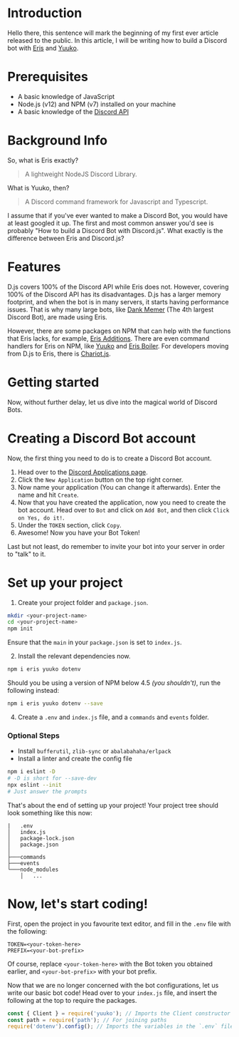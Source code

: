 # Introduction
Hello there, this sentence will mark the beginning of my first ever article released to the public. In this article, I will be writing how to build a Discord bot with [Eris](https://abal.moe/Eris/) and [Yuuko](https://eritbh.me/yuuko/).

# Prerequisites
- A basic knowledge of JavaScript
- Node.js (v12) and NPM (v7) installed on your machine
- A basic knowledge of the [Discord API](https://discord.com/developers/docs/intro)

# Background Info
So, what is Eris exactly?
> A lightweight NodeJS Discord Library.

What is Yuuko, then?
> A Discord command framework for Javascript and Typescript.

I assume that if you've ever wanted to make a Discord Bot, you would have at least googled it up. The first and most common answer you'd see is probably "How to build a Discord Bot with Discord.js". What exactly is the difference between Eris and Discord.js?

# Features
D.js covers 100% of the Discord API while Eris does not. However, covering 100% of the Discord API has its disadvantages.
D.js has a larger memory footprint, and when the bot is in many servers, it starts having performance issues. That is why many large bots, like [Dank Memer](https://dankmemer.lol/) (The 4th largest Discord Bot), are made using Eris.

However, there are some packages on NPM that can help with the functions that Eris lacks, for example, [Eris Additions](https://www.npmjs.com/package/eris-additions). There are even command handlers for Eris on NPM, like [Yuuko](https://www.npmjs.com/package/yuuko) and [Eris Boiler](https://www.npmjs.com/package/eris-boiler). For developers moving from D.js to Eris, there is [Chariot.js](https://www.npmjs.com/package/chariot.js).

# Getting started
Now, without further delay, let us dive into the magical world of Discord Bots.

# Creating a Discord Bot account
Now, the first thing you need to do is to create a Discord Bot account.
1. Head over to the [Discord Applications page](https://discord.com/developers/applications).
2. Click the `New Application` button on the top right corner.
3. Now name your application (You can change it afterwards). Enter the name and hit `Create`.
4. Now that you have created the application, now you need to create the bot account. Head over to `Bot` and click on `Add Bot`, and then click `Click on Yes, do it!`.
5. Under the `TOKEN` section, click `Copy`.
6. Awesome! Now you have your Bot Token!

Last but not least, do remember to invite your bot into your server in order to "talk" to it.

# Set up your project
1. Create your project folder and `package.json`.
```bash
mkdir <your-project-name>
cd <your-project-name>
npm init
```
Ensure that the `main` in your `package.json` is set to `index.js`.

2. Install the relevant dependencies now.
```bash
npm i eris yuuko dotenv
```
Should you be using a version of NPM below 4.5 *(you shouldn't)*, run the following instead:
```bash
npm i eris yuuko dotenv --save
```
4. Create a `.env` and `index.js` file, and a `commands` and `events` folder.

### Optional Steps
- Install `bufferutil`, `zlib-sync` or `abalabahaha/erlpack`
- Install a linter and create the config file
 ```bash
 npm i eslint -D
 # -D is short for --save-dev
 npx eslint --init
 # Just answer the prompts
 ```
That's about the end of setting up your project!
Your project tree should look something like this now:
```
|   .env
│   index.js
│   package-lock.json
│   package.json
│
├───commands
├───events
└───node_modules
    │   ...
```

# Now, let's start coding!
First, open the project in you favourite text editor, and fill in the `.env` file with the following:
```
TOKEN=<your-token-here>
PREFIX=<your-bot-prefix>
```
Of course, replace `<your-token-here>` with the Bot token you obtained earlier, and `<your-bot-prefix>` with your bot prefix.

Now that we are no longer concerned with the bot configurations, let us write our basic bot code!
Head over to your `index.js` file, and insert the following at the top to require the packages.
```js
const { Client } = require('yuuko'); // Imports the Client constructor
const path = require('path'); // For joining paths
require('dotenv').config(); // Imports the variables in the `.env` file
```
